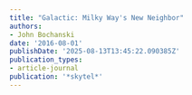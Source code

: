 ```yaml
---
title: "Galactic: Milky Way's New Neighbor"
authors:
- John Bochanski
date: '2016-08-01'
publishDate: '2025-08-13T13:45:22.090385Z'
publication_types:
- article-journal
publication: '*skytel*'
---
```

